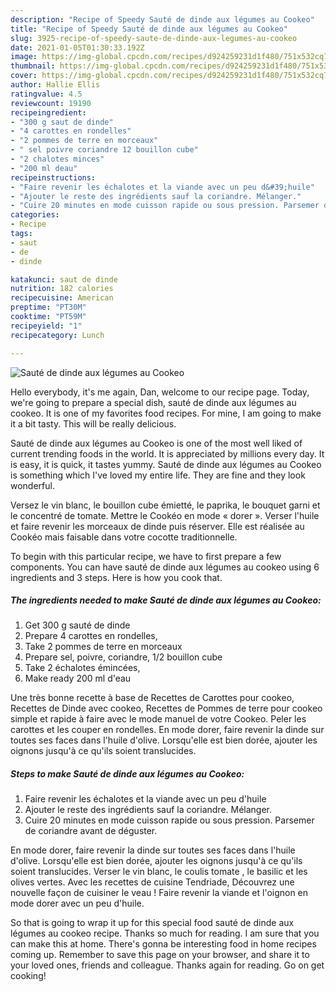 ```yaml
---
description: "Recipe of Speedy Sauté de dinde aux légumes au Cookeo"
title: "Recipe of Speedy Sauté de dinde aux légumes au Cookeo"
slug: 3925-recipe-of-speedy-saute-de-dinde-aux-legumes-au-cookeo
date: 2021-01-05T01:30:33.192Z
image: https://img-global.cpcdn.com/recipes/d924259231d1f480/751x532cq70/saute-de-dinde-aux-legumes-au-cookeo-photo-principale-de-la-recette.jpg
thumbnail: https://img-global.cpcdn.com/recipes/d924259231d1f480/751x532cq70/saute-de-dinde-aux-legumes-au-cookeo-photo-principale-de-la-recette.jpg
cover: https://img-global.cpcdn.com/recipes/d924259231d1f480/751x532cq70/saute-de-dinde-aux-legumes-au-cookeo-photo-principale-de-la-recette.jpg
author: Hallie Ellis
ratingvalue: 4.5
reviewcount: 19190
recipeingredient:
- "300 g saut de dinde"
- "4 carottes en rondelles"
- "2 pommes de terre en morceaux"
- " sel poivre coriandre 12 bouillon cube"
- "2 chalotes minces"
- "200 ml deau"
recipeinstructions:
- "Faire revenir les échalotes et la viande avec un peu d&#39;huile"
- "Ajouter le reste des ingrédients sauf la coriandre. Mélanger."
- "Cuire 20 minutes en mode cuisson rapide ou sous pression. Parsemer de coriandre avant de déguster."
categories:
- Recipe
tags:
- saut
- de
- dinde

katakunci: saut de dinde 
nutrition: 182 calories
recipecuisine: American
preptime: "PT30M"
cooktime: "PT59M"
recipeyield: "1"
recipecategory: Lunch

---
```



![Sauté de dinde aux légumes au Cookeo](https://img-global.cpcdn.com/recipes/d924259231d1f480/751x532cq70/saute-de-dinde-aux-legumes-au-cookeo-photo-principale-de-la-recette.jpg)

Hello everybody, it's me again, Dan, welcome to our recipe page. Today, we're going to prepare a special dish, sauté de dinde aux légumes au cookeo. It is one of my favorites food recipes. For mine, I am going to make it a bit tasty. This will be really delicious.

Sauté de dinde aux légumes au Cookeo is one of the most well liked of current trending foods in the world. It is appreciated by millions every day. It is easy, it is quick, it tastes yummy. Sauté de dinde aux légumes au Cookeo is something which I've loved my entire life. They are fine and they look wonderful.

Versez le vin blanc, le bouillon cube émietté, le paprika, le bouquet garni et le concentré de tomate. Mettre le Cookéo en mode « dorer ». Verser l&#39;huile et faire revenir les morceaux de dinde puis réserver. Elle est réalisée au Cookéo mais faisable dans votre cocotte traditionnelle.


To begin with this particular recipe, we have to first prepare a few components. You can have sauté de dinde aux légumes au cookeo using 6 ingredients and 3 steps. Here is how you cook that.

<!--inarticleads1-->

##### The ingredients needed to make Sauté de dinde aux légumes au Cookeo:

1. Get 300 g sauté de dinde
1. Prepare 4 carottes en rondelles,
1. Take 2 pommes de terre en morceaux
1. Prepare  sel, poivre, coriandre, 1/2 bouillon cube
1. Take 2 échalotes émincées,
1. Make ready 200 ml d&#39;eau


Une très bonne recette à base de Recettes de Carottes pour cookeo, Recettes de Dinde avec cookeo, Recettes de Pommes de terre pour cookeo simple et rapide à faire avec le mode manuel de votre Cookeo. Peler les carottes et les couper en rondelles. En mode dorer, faire revenir la dinde sur toutes ses faces dans l&#39;huile d&#39;olive. Lorsqu&#39;elle est bien dorée, ajouter les oignons jusqu&#39;à ce qu&#39;ils soient translucides. 

<!--inarticleads2-->

##### Steps to make Sauté de dinde aux légumes au Cookeo:

1. Faire revenir les échalotes et la viande avec un peu d&#39;huile
1. Ajouter le reste des ingrédients sauf la coriandre. Mélanger.
1. Cuire 20 minutes en mode cuisson rapide ou sous pression. Parsemer de coriandre avant de déguster.


En mode dorer, faire revenir la dinde sur toutes ses faces dans l&#39;huile d&#39;olive. Lorsqu&#39;elle est bien dorée, ajouter les oignons jusqu&#39;à ce qu&#39;ils soient translucides. Verser le vin blanc, le coulis tomate , le basilic et les olives vertes. Avec les recettes de cuisine Tendriade, Découvrez une nouvelle façon de cuisiner le veau ! Faire revenir la viande et l&#39;oignon en mode dorer avec un peu d&#39;huile. 

So that is going to wrap it up for this special food sauté de dinde aux légumes au cookeo recipe. Thanks so much for reading. I am sure that you can make this at home. There's gonna be interesting food in home recipes coming up. Remember to save this page on your browser, and share it to your loved ones, friends and colleague. Thanks again for reading. Go on get cooking!
